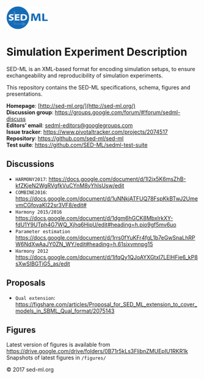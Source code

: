<img alt="SED-ML logo" src="./figures/SEDML_logo.png" height="60" />

# Simulation Experiment Description
SED-ML is an XML-based format for encoding simulation setups, to ensure exchangeability and reproducibility of simulation experiments.

This repository contains the SED-ML specifications, schema, figures and presentations.

**Homepage**: [http://sed-ml.org/](http://sed-ml.org/)  
**Discussion group**: https://groups.google.com/forum/#!forum/sedml-discuss  
**Editors' email**: sedml-editors@googlegroups.com  
**Issue tracker**: https://www.pivotaltracker.com/projects/2074517  
**Repository**: https://github.com/sed-ml/sed-ml  
**Test suite**: https://github.com/SED-ML/sedml-test-suite 

## Discussions

* `HARMONY2017`: https://docs.google.com/document/d/1l2jx5K6msZhB-kfZKjeN2WgRVgfkVuCYnM8yYhIsUsw/edit
* `COMBINE2016`: https://docs.google.com/document/d/1uNNkjATFUQ78FspKkBTwJ2UmevmCGfovaKI22sr3VF8/edit#
* `Harmony 2015/2016`
https://docs.google.com/document/d/1dgm6hGCK8MbxlrkXY-fdU1Y9UTph4G7WQ_Xjhq6HipU/edit#heading=h.pio9gf5mv6uo
* `Parameter estimation`
https://docs.google.com/document/d/1rrs0fYuKFr4fgL1b7eGwSnaLhRPW6NdXwAaJY0ZN_WY/edit#heading=h.61sixvmnpg15
* `Harmony 2012` https://docs.google.com/document/d/1ifqQy1QJoAYXGtxI7LElHFie6_kP8sXwSIBGTiG5_as/edit

## Proposals
* `Qual extension`: https://figshare.com/articles/Proposal_for_SED_ML_extension_to_cover_models_in_SBML_Qual_format/2075143

## Figures

Latest version of figures is available from
https://drive.google.com/drive/folders/0B71r5kLs3FlibnZMUEpIU1RKR1k
Snapshots of latest figures in `/figures/`

&copy; 2017 sed-ml.org


